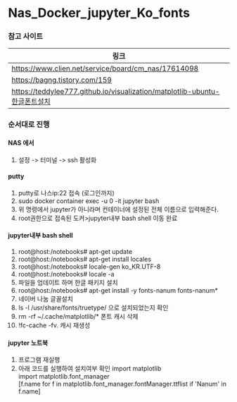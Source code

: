 # Nas_Docker_jupyter_Ko_fonts


### 참고 사이트
|링크|
|---|
|https://www.clien.net/service/board/cm_nas/17614098|
|https://bagng.tistory.com/159|
|https://teddylee777.github.io/visualization/matplotlib-ubuntu-한글폰트설치|


### 순서대로 진행
#### NAS 에서
 1. 설정 -> 터미널 -> ssh 활성화

#### putty
 1. putty로 나스ip:22 접속 (로그인까지)
 2. sudo docker container exec -u 0 -it jupyter bash
 3. 위 명령에서 jupyter가 아니라며 컨테이너에 설정된 전체 이름으로 입력해준다.
 4. root권한으로 접속된 도커>jupyter내부 bash shell 이동 완료

#### jupyter내부 bash shell
 1. root@host:/notebooks# apt-get update 
 2. root@host:/notebooks# apt-get install locales 
 3. root@host:/notebooks# locale-gen ko_KR.UTF-8 
 4. root@host:/notebooks# locale -a
 5. 파일을 업데이트 하며 한글 패키지 설치
 6. root@host:/notebooks# apt-get install -y fonts-nanum fonts-nanum*
 7. 네이버 나눔 글꼴설치
 8. ls -l /usr/share/fonts/truetype/      으로 설치되었는지 확인
 9. rm -rf ~/.cache/matplotlib/*          폰트 캐시 삭제
 10. !fc-cache -fv.                       캐시 재생성

#### jupyter 노트북
 1. 프로그램 재실행
 2. 아래 코드를 실행하여 설치여부 확인
import matplotlib  
import matplotlib.font_manager  
[f.name for f in matplotlib.font_manager.fontManager.ttflist if 'Nanum' in f.name]  

